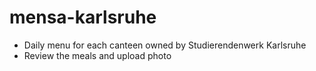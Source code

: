 # mensa-karlsruhe
- Daily menu for each canteen owned by Studierendenwerk Karlsruhe
- Review the meals and upload photo
